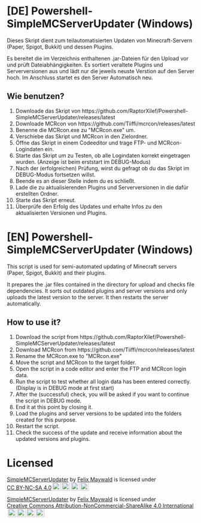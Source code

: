 # [DE] Powershell-SimpleMCServerUpdater (Windows)
Dieses Skript dient zum teilautomatisierten Updaten von Minecraft-Servern (Paper, Spigot, Bukkit) und dessen Plugins.

Es bereitet die im Verzeichnis enthaltenen .jar-Dateien für den Upload vor und prüft Dateiabhängigkeiten.
Es sortiert veraltete Plugins und Serverversionen aus und lädt nur die jeweils neuste Verstion auf den Server hoch.
Im Anschluss startet es den Server Automatisch neu.


<h2> Wie benutzen? </h2>
<ol>
    <li>Downloade das Skript von https://github.com/RaptorXilef/Powershell-SimpleMCServerUpdater/releases/latest </li>
    <li>Downloade MCRcon von https://github.com/Tiiffi/mcrcon/releases/latest </li>
    <li>Benenne die MCRcon.exe zu "MCRcon.exe" um.</li>
    <li>Verschiebe das Skript und MCRcon in den Zielordner.</li>
    <li>Öffne das Skript in einem Codeeditor und trage FTP- und MCRcon-Logindaten ein.</li>
    <li>Starte das Skript um zu Testen, ob alle Logindaten korrekt eingetragen wurden. (Anzeige ist beim erststart im DEBUG-Modus) </li>
    <li>Nach der (erfolgreichen) Prüfung, wirst du gefragt ob du das Skript im DEBUG-Modus fortsetzen willst.
    <li>Beende es an dieser Stelle indem du es schließt.</li>
    <li>Lade die zu aktualisierenden Plugins und Serverversionen in die dafür erstellten Ordner.</li>
    <li>Starte das Skript erneut.</li>
    <li>Überprüfe den Erfolg des Updates und erhalte Infos zu den aktualisierten Versionen und Plugins.</li>
</ol>



# [EN] Powershell-SimpleMCServerUpdater (Windows)
This script is used for semi-automated updating of Minecraft servers (Paper, Spigot, Bukkit) and their plugins.

It prepares the .jar files contained in the directory for upload and checks file dependencies.
It sorts out outdated plugins and server versions and only uploads the latest version to the server.
It then restarts the server automatically.

<h2> How to use it? </h2>
<ol>
    <li>Download the script from https://github.com/RaptorXilef/Powershell-SimpleMCServerUpdater/releases/latest </li>
    <li>Download MCRcon from https://github.com/Tiiffi/mcrcon/releases/latest </li>
    <li>Rename the MCRcon.exe to "MCRcon.exe"</li>
    <li>Move the script and MCRcon to the target folder.
    <li>Open the script in a code editor and enter the FTP and MCRcon login data.</li>
    <li>Run the script to test whether all login data has been entered correctly. (Display is in DEBUG mode at first start) </li>
    <li>After the (successful) check, you will be asked if you want to continue the script in DEBUG mode.</li>
    <li>End it at this point by closing it.</li>
    <li>Load the plugins and server versions to be updated into the folders created for this purpose.</li>
    <li>Restart the script.</li>
    <li>Check the success of the update and receive information about the updated versions and plugins.</li>
</ol>


# Licensed

 <p xmlns:cc="http://creativecommons.org/ns#" xmlns:dct="http://purl.org/dc/terms/"><a property="dct:title" rel="cc:attributionURL" href="https://github.com/RaptorXilef/Powershell-SimpleMCServerUpdater">SimpleMCServerUpdater</a> by <a rel="cc:attributionURL dct:creator" property="cc:attributionName" href="https://github.com/RaptorXilef">Felix Maywald</a> is licensed under <a href="https://creativecommons.org/licenses/by-nc-sa/4.0/?ref=chooser-v1" target="_blank" rel="license noopener noreferrer" style="display:inline-block;">CC BY-NC-SA 4.0<img style="height:22px!important;margin-left:3px;vertical-align:text-bottom;" src="https://mirrors.creativecommons.org/presskit/icons/cc.svg?ref=chooser-v1" alt=""><img style="height:22px!important;margin-left:3px;vertical-align:text-bottom;" src="https://mirrors.creativecommons.org/presskit/icons/by.svg?ref=chooser-v1" alt=""><img style="height:22px!important;margin-left:3px;vertical-align:text-bottom;" src="https://mirrors.creativecommons.org/presskit/icons/nc.svg?ref=chooser-v1" alt=""><img style="height:22px!important;margin-left:3px;vertical-align:text-bottom;" src="https://mirrors.creativecommons.org/presskit/icons/sa.svg?ref=chooser-v1" alt=""></a></p> 
 
 <p xmlns:cc="http://creativecommons.org/ns#" xmlns:dct="http://purl.org/dc/terms/"><a property="dct:title" rel="cc:attributionURL" href="https://github.com/RaptorXilef/Powershell-SimpleMCServerUpdater">SimpleMCServerUpdater</a> by <a rel="cc:attributionURL dct:creator" property="cc:attributionName" href="https://github.com/RaptorXilef">Felix Maywald</a> is licensed under <a href="https://creativecommons.org/licenses/by-nc-sa/4.0/?ref=chooser-v1" target="_blank" rel="license noopener noreferrer" style="display:inline-block;">Creative Commons Attribution-NonCommercial-ShareAlike 4.0 International<img style="height:22px!important;margin-left:3px;vertical-align:text-bottom;" src="https://mirrors.creativecommons.org/presskit/icons/cc.svg?ref=chooser-v1" alt=""><img style="height:22px!important;margin-left:3px;vertical-align:text-bottom;" src="https://mirrors.creativecommons.org/presskit/icons/by.svg?ref=chooser-v1" alt=""><img style="height:22px!important;margin-left:3px;vertical-align:text-bottom;" src="https://mirrors.creativecommons.org/presskit/icons/nc.svg?ref=chooser-v1" alt=""><img style="height:22px!important;margin-left:3px;vertical-align:text-bottom;" src="https://mirrors.creativecommons.org/presskit/icons/sa.svg?ref=chooser-v1" alt=""></a></p> 





<!-- Verschiebe das Skript in das Verzeichnis, in welchem es zukünftig arbeiten soll.
Öffne die .ps1 Datei mit Notepad++ oder einem anderen Codeeditor. 
Trage im Teil "In diesem Abschnitt können alle nötigen Variablen und Logindaten festgelegt werden." deine Logindaten für MCRcon und FTP ein und speichere das Skript.
Starte das Skript.
Beim Erststart wird das Skript im DEBUG-Modus ausgeführt um alle nötigen Ordner zu erstellen und deine eingetragenen Logindaten zu prüfen.
Wenn alles korrekt war, wirst du gefragt, ob du das Skript im DEBUG-Modus fortsetzen willst. Beende das Skript an dieser Stelle.
Lade nun deine zu Updatenden Plugins und ServerVersionen in die dafür erstellten Ordner.
Starte das Skript erneut.
Nach Abschluss wird dir angezeigt, ob alles geklappt hat. Wenn ja, werden die Außerdem die neue Serverversion und alle erfolgreich Installieren Plugins angezeigt.-->
